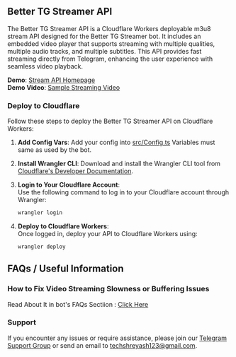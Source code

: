 ## Better TG Streamer API

The Better TG Streamer API is a Cloudflare Workers deployable m3u8 stream API designed for the Better TG Streamer bot. It includes an embedded video player that supports streaming with multiple qualities, multiple audio tracks, and multiple subtitles. This API provides fast streaming directly from Telegram, enhancing the user experience with seamless video playback.

**Demo**: [Stream API Homepage](https://stream.techzbots.co)  
**Demo Video**: [Sample Streaming Video](https://stream.techzbots.co/embed/YZMPAIQBJX/master_c2.m3u8)

### Deploy to Cloudflare

Follow these steps to deploy the Better TG Streamer API on Cloudflare Workers:

1. **Add Config Vars**: Add your config into [src/Config.ts](./src/Config.ts) Variables must same as used by the bot.
2. **Install Wrangler CLI**: Download and install the Wrangler CLI tool from [Cloudflare's Developer Documentation](https://developers.cloudflare.com/workers/wrangler/install-and-update/).

3. **Login to Your Cloudflare Account**:  
   Use the following command to log in to your Cloudflare account through Wrangler:

   ```bash
   wrangler login
   ```

4. **Deploy to Cloudflare Workers**:  
   Once logged in, deploy your API to Cloudflare Workers using:
   ```bash
   wrangler deploy
   ```

## FAQs / Useful Information

### How to Fix Video Streaming Slowness or Buffering Issues

Read About It in bot's FAQs Sectiion : [Click Here](/bot/README.md#how-to-fix-video-streaming-slowness-or-buffering-issues)

### Support

If you encounter any issues or require assistance, please join our [Telegram Support Group](https://telegram.me/TechZBots_Support) or send an email to [techshreyash123@gmail.com](mailto:techshreyash123@gmail.com).
